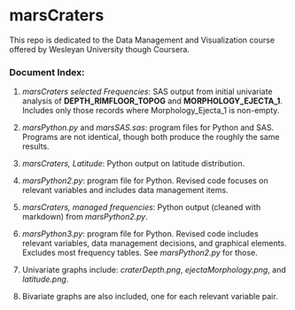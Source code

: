 # marsCraters
This repo is dedicated to the Data Management and Visualization course offered by Wesleyan University though Coursera.

### Document Index:

1. *marsCraters selected Frequencies*: SAS output from initial univariate analysis of **DEPTH_RIMFLOOR_TOPOG** and **MORPHOLOGY_EJECTA_1**.  Includes only those records where Morphology_Ejecta_1 is non-empty.  

2. *marsPython.py* and *marsSAS.sas*: program files for Python and SAS.  Programs are not identical, though both produce the roughly the same results.  

3. *marsCraters, Latitude*: Python output on latitude distribution.   

4. *marsPython2.py*: program file for Python.  Revised code focuses on relevant variables and includes data management items.  

5. *marsCraters, managed frequencies*: Python output (cleaned with markdown) from *marsPython2.py*.

6. *marsPython3.py*: program file for Python.  Revised code includes relevant variables, data management decisions, and graphical elements.  Excludes most frequency tables.  See *marsPython2.py* for those. 

7. Univariate graphs include: *craterDepth.png*, *ejectaMorphology.png*, and *latitude.png*.

8. Bivariate graphs are also included, one for each relevant variable pair.
